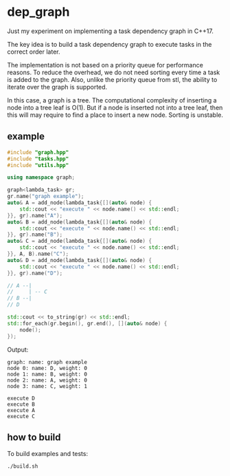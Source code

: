 # dep_graph
Just my experiment on implementing a task dependency graph in C++17.

The key idea is to build a task dependency graph to execute tasks in the correct order later.

The implementation is not based on a priority queue for performance reasons. To reduce the overhead, we do not need sorting every time a task is added to the graph. Also, unlike the priority queue from stl, the ability to iterate over the graph is supported.

In this case, a graph is a tree. The computational complexity of inserting a node into a tree leaf is O(1). But if a node is inserted not into a tree leaf, then this will may require to find a place to insert a new node. Sorting is unstable.

## example
```cpp
#include "graph.hpp"
#include "tasks.hpp"
#include "utils.hpp"

using namespace graph;

graph<lambda_task> gr;
gr.name("graph example");
auto& A = add_node(lambda_task{[](auto& node) {
    std::cout << "execute " << node.name() << std::endl;
}}, gr).name("A");
auto& B = add_node(lambda_task{[](auto& node) {
    std::cout << "execute " << node.name() << std::endl;
}}, gr).name("B");
auto& C = add_node(lambda_task{[](auto& node) {
    std::cout << "execute " << node.name() << std::endl;
}}, A, B).name("C");
auto& D = add_node(lambda_task{[](auto& node) {
    std::cout << "execute " << node.name() << std::endl;
}}, gr).name("D");

// A --|
//     | -- C
// B --|
// D

std::cout << to_string(gr) << std::endl;
std::for_each(gr.begin(), gr.end(), [](auto& node) {
    node();
});
```

Output:
```
graph: name: graph example
node 0: name: D, weight: 0
node 1: name: B, weight: 0
node 2: name: A, weight: 0
node 3: name: C, weight: 1

execute D
execute B
execute A
execute C
```

## how to build
To build examples and tests:
```shell
./build.sh
```
